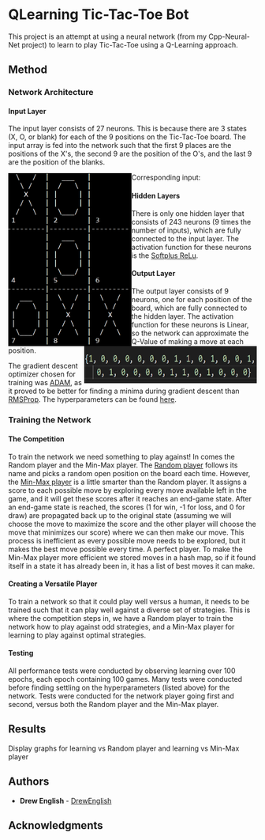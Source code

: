 # QLearning Tic-Tac-Toe Bot

This project is an attempt at using a neural network (from my Cpp-Neural-Net project) to learn to play Tic-Tac-Toe using a Q-Learning approach. 

## Method

### Network Architecture

#### Input Layer

The input layer consists of 27 neurons. This is because there are 3 states (X, O, or blank) for each of the 9 positions on the Tic-Tac-Toe board. The input array is fed into the network such that the first 9 places are the positions of the X's, the second 9 are the position of the O's, and the last 9 are the position of the blanks.
<p align="center">
  <img src="/imgs/ExampleBoard.png" width="250" height="350" align="left">
  <p> Corresponding input: </p> 
  <img src="/imgs/ExampleInput.png" width="350" height="75" align="right">
</p>

#### Hidden Layers

There is only one hidden layer that consists of 243 neurons (9 times the number of inputs), which are fully connected to the input layer. The activation function for these neurons is the [Softplus ReLu](https://en.wikipedia.org/wiki/Rectifier_(neural_networks)#Softplus).

#### Output Layer

The output layer consists of 9 neurons, one for each position of the board, which are fully connected to the hidden layer. The activation function for these neurons is Linear, so the network can approximate the Q-Value of making a move at each position.

The gradient descent optimizer chosen for training was [ADAM](https://github.com/drew-english/QLearning-Tic-Tac-Toe-Bot/blob/e50e1a24c950c31653f7213132fd029d4d23f2dd/src/NeuralNet.cpp#L36-L45), as it proved to be better for finding a minima during gradient descent than [RMSProp](https://github.com/drew-english/QLearning-Tic-Tac-Toe-Bot/blob/e50e1a24c950c31653f7213132fd029d4d23f2dd/src/NeuralNet.cpp#L28-L34). The hyperparameters can be found [here](https://github.com/drew-english/QLearning-Tic-Tac-Toe-Bot/blob/e50e1a24c950c31653f7213132fd029d4d23f2dd/lib/NeuralNet.h#L23-L27).


### Training the Network

#### The Competition

To train the network we need something to play against! In comes the Random player and the Min-Max player. The [Random player](https://github.com/drew-english/QLearning-Tic-Tac-Toe-Bot/blob/master/src/RANDPlayer.cpp) follows its name and picks a random open position on the board each time. However, the [Min-Max player](https://github.com/drew-english/QLearning-Tic-Tac-Toe-Bot/blob/master/src/MINMAXPlayer.cpp) is a little smarter than the Random player. It assigns a score to each possible move by exploring every move available left in the game, and it will get these scores after it reaches an end-game state. After an end-game state is reached, the scores (1 for win, -1 for loss, and 0 for draw) are propagated back up to the original state (assuming we will choose the move to maximize the score and the other player will choose the move that minimizes our score) where we can then make our move. This process is inefficient as every possible move needs to be explored, but it makes the best move possible every time. A perfect player.
To make the Min-Max player more efficient we stored moves in a hash map, so if it found itself in a state it has already been in, it has a list of best moves it can make.

#### Creating a Versatile Player

To train a network so that it could play well versus a human, it needs to be trained such that it can play well against a diverse set of strategies. This is where the competition steps in, we have a Random player to train the network how to play against odd strategies, and a Min-Max player for learning to play against optimal strategies.

#### Testing
All performance tests were conducted by observing learning over 100 epochs, each epoch containing 100 games. Many tests were conducted before finding settling on the hyperparameters (listed above) for the network. Tests were conducted for the network player going first and second, versus both the Random player and the Min-Max player.


## Results

Display graphs for learning vs Random player and learning vs Min-Max player

## Authors

* **Drew English** - [DrewEnglish](https://github.com/drew-english)

## Acknowledgments
